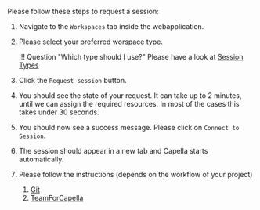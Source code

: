 Please follow these steps to request a session:

1. Navigate to the `Workspaces` tab inside the webapplication.
2. Please select your preferred worspace type.

    !!! Question "Which type should I use?"
        Please have a look at [Session Types](/sessions/types)

3. Click the `Request session` button.
4. You should see the state of your request. It can take up to 2 minutes, until we can assign the required resources. In most of the cases this takes under 30 seconds.
5. You should now see a success message. Please click on `Connect to Session`.
6. The session should appear in a new tab and Capella starts automatically.
7. Please follow the instructions (depends on the workflow of your project)
    1. [Git](../flows/git)
    2. [TeamForCapella](../flows/t4c)